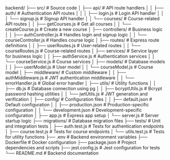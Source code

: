 backend/
├── src/                      # Source code
│   ├── api/                  # API route handlers
│   │   ├── auth/             # Authentication API routes
│   │   │   ├── login.js      # Login API handler
│   │   │   └── signup.js     # Signup API handler
│   │   └── courses/          # Course-related API routes
│   │       ├── getCourses.js # Get all courses
│   │       └── createCourse.js # Create a new course
│   ├── controllers/          # Business logic
│   │   ├── authController.js # Handles login and signup logic
│   │   └── courseController.js # Handles course logic
│   ├── routes/               # Express route definitions
│   │   ├── userRoutes.js     # User-related routes
│   │   └── courseRoutes.js   # Course-related routes
│   ├── services/             # Service layer for business logic
│   │   ├── authService.js    # Authentication services
│   │   └── courseService.js  # Course services
│   ├── models/               # Database models
│   │   ├── userModel.js      # User model
│   │   └── courseModel.js    # Course model
│   ├── middleware/           # Custom middleware
│   │   ├── authMiddleware.js # JWT authentication middleware
│   │   └── errorHandler.js   # Global error handler
│   ├── utils/                # Utility functions
│   │   ├── db.js             # Database connection using pg
│   │   ├── bcryptUtils.js    # Bcrypt password hashing utilities
│   │   └── jwtUtils.js       # JWT generation and verification
│   ├── config/               # Configuration files
│   │   ├── default.json      # Default configuration
│   │   ├── production.json   # Production-specific configuration
│   │   └── development.json  # Development-specific configuration
│   ├── app.js                # Express app setup
│   └── server.js             # Server startup logic
├── migrations/               # Database migration files
├── tests/                    # Unit and integration tests
│   ├── auth.test.js          # Tests for authentication endpoints
│   ├── course.test.js        # Tests for course endpoints
│   └── utils.test.js         # Tests for utility functions
├── .env                      # Backend environment variables
├── Dockerfile                # Docker configuration
├── package.json              # Project dependencies and scripts
├── jest.config.js            # Jest configuration for tests
└── README.md                 # Backend documentation

